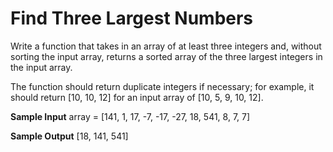 # Find Three Largest Numbers


  Write a function that takes in an array of at least three integers and,
  without sorting the input array, returns a sorted array of the three largest
  integers in the input array.


  The function should return duplicate integers if necessary; for example, it
  should return [10, 10, 12] for an input array of
  [10, 5, 9, 10, 12].

**Sample Input**
array = [141, 1, 17, -7, -17, -27, 18, 541, 8, 7, 7]

**Sample Output**
[18, 141, 541]

